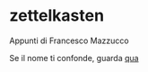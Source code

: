 # zettelkasten
Appunti di Francesco Mazzucco

Se il nome ti confonde, guarda [qua](https://en.wikipedia.org/wiki/Zettelkasten)
